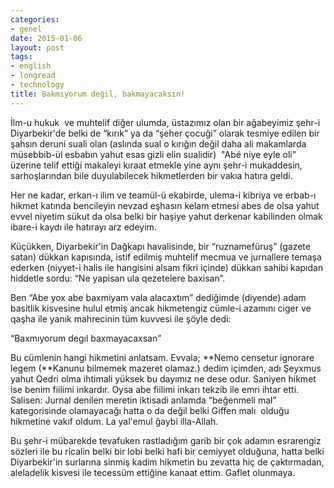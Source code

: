 ```yaml
---
categories:
- genel
date: 2015-01-06
layout: post
tags:
- english
- longread
- technology
title: Bakmıyorum değil, bakmayacaksın!
---
```


İlm-u hukuk  ve muhtelif diğer ulumda, üstazımız olan bir ağabeyimiz şehr-i Diyarbekir'de belki de “kırık” ya da “şeher çocuği” olarak tesmiye edilen bir şahsın deruni suali olan (aslında sual o kırığın değil daha ali makamlarda müsebbib-ül esbabın yahut esas gizli elin sualidir)  "Abé niye eyle oli" üzerine telif ettiği makaleyi kıraat etmekle yine aynı şehr-i mukaddesin, sarhoşlarından bile duyulabilecek hikmetlerden bir vakıa hatıra geldi.

Her ne kadar, erkan-ı ilim ve teamül-ü ekabirde, ulema-i kibriya ve erbab-ı hikmet katında bencileyin nevzad eşhasın kelam etmesi abes de olsa yahut evvel niyetim sükut da olsa belki bir haşiye yahut derkenar kabilinden olmak ibare-i kaydı ile hatırayı arz edeyim.

Küçükken, Diyarbekir'in Dağkapı havalisinde, bir “ruznamefüruş” (gazete satan) dükkan kapısında, istif edilmiş muhtelif mecmua ve jurnallere temaşa ederken (niyyet-i halis ile hangisini alsam fikri içinde) dükkan sahibi kapıdan hiddetle sordu: “Ne yapisan ula qezetelere baxisan”.

Ben “Abe yox abe baxmiyam vala alacaxtım” dediğimde (diyende) adam basitlik kisvesine hulul etmiş ancak hikmetengiz cümle-i azamını ciger ve qaşha ile yanık mahrecinin tüm kuvvesi ile şöyle dedi:

“Baxmıyorum degıl baxmayacaxsan”

Bu cümlenin hangi hikmetini anlatsam. Evvala; **Nemo censetur ignorare legem (**Kanunu bilmemek mazeret olamaz.) dedim içimden, adı Şeyxmus yahut Qedri olma ihtimali yüksek bu dayımız ne dese odur. Saniyen hikmet ise benim fiilimi inkardır. Oysa abe fiilimi inkarı tekzib ile emri ihtar etti. Salisen: Jurnal denilen meretin iktisadi anlamda “beğenmeli mal” kategorisinde olamayacağı hatta o da değil belki Giffen malı  olduğu hikmetine vakıf oldum. La yal'emul ğaybi illa-Allah.

Bu şehr-i mübarekde tevafuken rastladığım garib bir çok adamın esrarengiz sözleri ile bu ricalin belki bir lobi belki hafi bir cemiyyet olduğuna, hatta belki Diyarbekir'in surlarına sinmiş kadim hikmetin bu zevatta hiç de çaktırmadan, aleladelik kisvesi ile tecessüm ettiğine kanaat ettim. Gaflet olunmaya.
